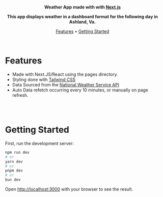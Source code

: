 <p align="center">
  <strong>Weather App made with with <a href="https://nextjs.org">Next.js</a></strong><br />
</p>
<p align="center">
  <strong>This app displays weather in a dashboard format for the following day in Ashland, Va.</strong><br />
</p>

<p align="center">
  <a href="#-features">Features</a> •
  <a href="#-getting-started">Getting Started</a>
</p>
<br />



# Features
- Made with Next.JS/React using the pages directory.
- Styling done with [Tailwind CSS](https://tailwindcss.com)
- Data Sourced from the [National Weather Service API](https://www.weather.gov/documentation/services-web-api)
- Auto Data refetch occurring every 10 minutes, or manually on page refresh.

<br />
<br />

# Getting Started

First, run the development server:

```bash
npm run dev
# or
yarn dev
# or
pnpm dev
# or
bun dev
```

Open [http://localhost:3000](http://localhost:3000) with your browser to see the result.
